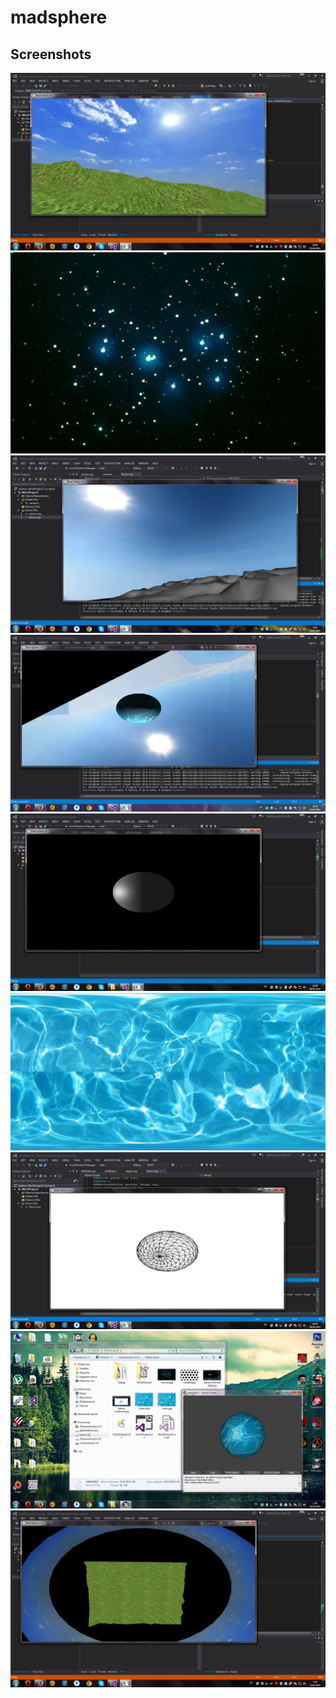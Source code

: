 madsphere
=========

Screenshots
---
<img src="catchin mouse messages.png" />
<img src="cosmos.jpg" />
<img src="Flying camera and landscape.jpg" />
<img src="SkyDomewithin.jpg" />
<img src="Sphere mrtl and light.jpg" />
<img src="spherewater.jpg" />
<img src="Sphere wireframe.jpg" />
<img src="Sphere with water texture on.jpg" />
<img src="textured sky and landshaft uplook.jpg" />
